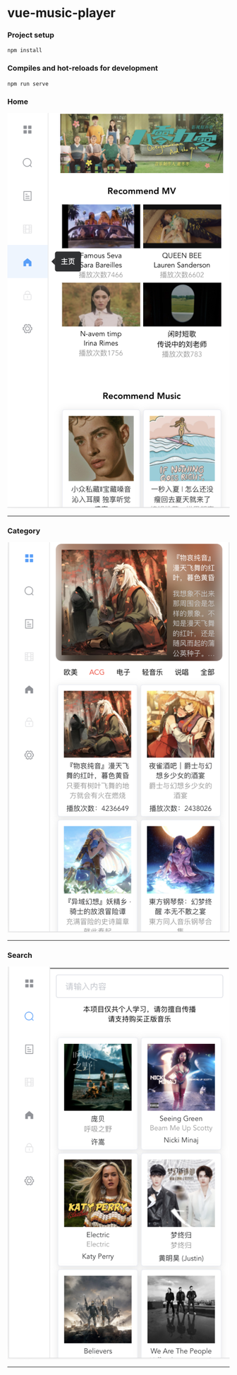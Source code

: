 # vue-music-player

### Project setup
```
npm install
```

### Compiles and hot-reloads for development
```
npm run serve
```

### Home
![](./src/assets/images/Home.png
)

--- 

### Category
![](./src/assets/images/Category.png
)

--- 

### Search
![](./src/assets/images/Search.png
)

--- 